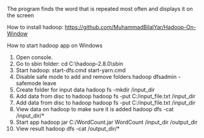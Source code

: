 The program finds the word that is repeated most often and displays it on the screen

How to install hadoop: https://github.com/MuhammadBilalYar/Hadoop-On-Window

How to start hadoop app on Windows
1. Open console. 
2. Go to sbin folder: 
    cd C:\hadoop-2.8.0\sbin
3. Start hadoop: 
        start-dfs.cmd
        start-yarn.cmd
4. Disable safe mode to add and remove folders
        hadoop dfsadmin -safemode leave
5. Create folder for input data
        hadoop fs -mkdir /input_dir
6. Add data from disc to hadoop
        hadoop fs -put C:/input_file.txt /input_dir
7. Add data from disc to hadoop
        hadoop fs -put C:/input_file.txt /input_dir
8. View data on hadoop to make sure it is added
        hadoop dfs -cat /input_dir/*
9. Start app
        hadoop jar C:/WordCount.jar WordCount /input_dir /output_dir
10. View result
        hadoop dfs -cat /output_dir/*
